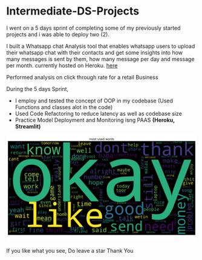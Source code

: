 # Intermediate-DS-Projects
I went on a 5 days sprint of completing some of my previously started projects and i was able to deploy two (2).

I built a Whatsapp chat Analysis tool that enables whatsapp users to upload their whatsapp chat with their contacts and get some insights into how many messages is sent by them, how many message per day and message per month. currently hosted on Heroku. <a href="https://www.whatsapp-chat-analysis.heroku.com">here</a>

Performed analysis on click through rate for a retail Business

During the 5 days Sprint,
* I employ and tested the concept of OOP in my codebase (Used Functions and classes alot in the code)
* Used Code Refactoring to reduce latency as well as codebase size
* Practice Model Deployment and Monitoring isng PAAS **(Heroku, Streamlit)**


<img src='masked_wordcloud.jpg' alt='Word cloud Image'/>

If you like what you see, Do leave a star Thank You
